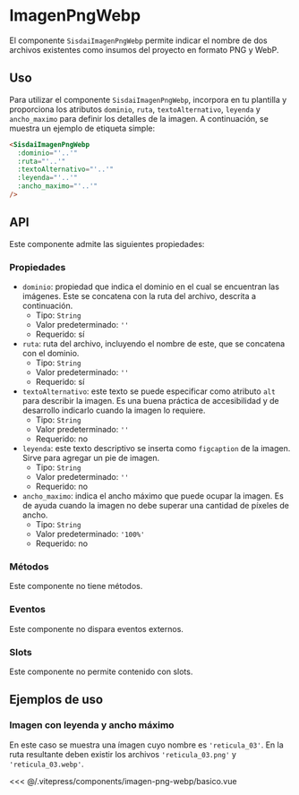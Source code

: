 <script setup>
import EjemploBasico from "../../.vitepress/components/imagen-png-webp/basico.vue";
</script>

# ImagenPngWebp

El componente `SisdaiImagenPngWebp` permite indicar el nombre de dos archivos existentes como insumos del proyecto en formato PNG y WebP.

<section id="uso">

## Uso

Para utilizar el componente `SisdaiImagenPngWebp`, incorpora en tu plantilla y proporciona los atributos `dominio`, `ruta`, `textoAlternativo`, `leyenda` y `ancho_maximo` para definir los detalles de la imagen. A continuación, se muestra un ejemplo de etiqueta simple:

```html
<SisdaiImagenPngWebp
  :dominio="'..'"
  :ruta="'..'"
  :textoAlternativo="'..'"
  :leyenda="'..'"
  :ancho_maximo="'..'"
/>
```

</section>

<section id="api">

## API

Este componente admite las siguientes propiedades:

### Propiedades

- `dominio`: propiedad que indica el dominio en el cual se encuentran las imágenes. Este se concatena con la ruta del archivo, descrita a continuación.
  - Tipo: `String`
  - Valor predeterminado: `''`
  - Requerido: sí
- `ruta`: ruta del archivo, incluyendo el nombre de este, que se concatena con el dominio.
  - Tipo: `String`
  - Valor predeterminado: `''`
  - Requerido: sí
- `textoAlternativo`: este texto se puede especificar como atributo `alt` para describir la imagen. Es una buena práctica de accesibilidad y de desarrollo indicarlo cuando la imagen lo requiere.
  - Tipo: `String`
  - Valor predeterminado: `''`
  - Requerido: no
- `leyenda`: este texto descriptivo se inserta como `figcaption` de la imagen. Sirve para agregar un pie de imagen.
  - Tipo: `String`
  - Valor predeterminado: `''`
  - Requerido: no
- `ancho_maximo`: indica el ancho máximo que puede ocupar la imagen. Es de ayuda cuando la imagen no debe superar una cantidad de píxeles de ancho.
  - Tipo: `String`
  - Valor predeterminado: `'100%'`
  - Requerido: no

### Métodos

Este componente no tiene métodos.

### Eventos

Este componente no dispara eventos externos.

### Slots

Este componente no permite contenido con slots.

</section>

<section id="ejemplos">

## Ejemplos de uso

### Imagen con leyenda y ancho máximo

En este caso se muestra una ímagen cuyo nombre es `'reticula_03'`. En la ruta resultante deben existir los archivos `'reticula_03.png'` y `'reticula_03.webp'`.

<!-- <utils-ejemplo-doc ruta="imagen-png-webp/basico.vue"/> -->
<EjemploBasico />
<<< @/.vitepress/components/imagen-png-webp/basico.vue

</section>
